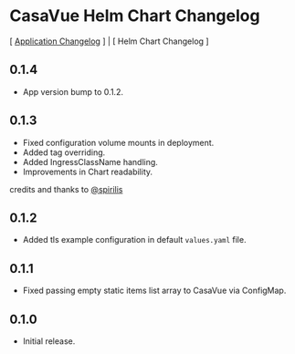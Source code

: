 # CasaVue Helm Chart Changelog

[ [Application Changelog](../../CHANGELOG.md) ] | [ Helm Chart Changelog ]

## 0.1.4
- App version bump to 0.1.2.

## 0.1.3
- Fixed configuration volume mounts in deployment.
- Added tag overriding.
- Added IngressClassName handling.
- Improvements in Chart readability.
  
credits and thanks to [@spirilis](https://github.com/spirilis)

## 0.1.2
- Added tls example configuration in default `values.yaml` file.

## 0.1.1
- Fixed passing empty static items list array to CasaVue via ConfigMap.

## 0.1.0
- Initial release.
